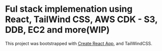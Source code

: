 # Ful stack implemenation using React, TailWind CSS, AWS CDK - S3, DDB, EC2 and more(WIP)

This project was bootstrapped with [Create React App](https://github.com/facebook/create-react-app), and TailWindCSS.

